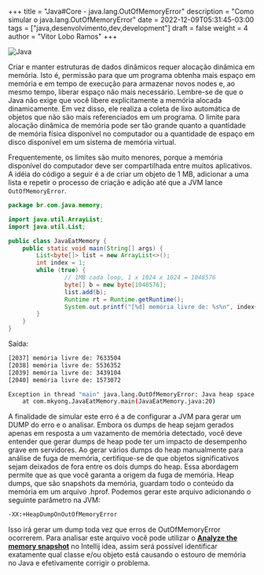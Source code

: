 +++
title = "Java#Core - java.lang.OutOfMemoryError"
description = "Como simular o java.lang.OutOfMemoryError"
date = 2022-12-09T05:31:45-03:00
tags = ["java,desenvolvimento,dev,development"]
draft = false
weight = 4
author = "Vitor Lobo Ramos"
+++

![Java](https://cdn-icons-png.flaticon.com/512/1183/1183618.png#center)

Criar e manter estruturas de dados dinâmicos requer alocação dinâmica em memória. Isto é, permissão para que um programa obtenha mais espaço em memória e em tempo de execução para armazenar novos nodes e, ao mesmo tempo, liberar espaço não mais necessário. Lembre-se de que o Java não exige que você libere explicitamente a memória alocada dinamicamente. Em vez disso, ele realiza a coleta de lixo automática de objetos que não são mais referenciados em um programa. O limite para alocação dinâmica de memória pode ser tão grande quanto a quantidade de memória física disponível no computador ou a quantidade de espaço em disco disponível em um sistema de memória virtual. 

Frequentemente, os limites são muito menores, porque a memória disponível do computador deve ser compartilhada entre muitos aplicativos. A idéia do código a seguir é a de criar um objeto de 1 MB, adicionar a uma lista e repetir o processo de criação e adição até que a JVM lance `OutOfMemoryError`.

```java
package br.com.java.memory;

import java.util.ArrayList;
import java.util.List;

public class JavaEatMemory {
	public static void main(String[] args) {
        List<byte[]> list = new ArrayList<>();
        int index = 1;
        while (true) {
                // 1MB cada loop, 1 x 1024 x 1024 = 1048576
                byte[] b = new byte[1048576];
                list.add(b);
                Runtime rt = Runtime.getRuntime();
                System.out.printf("[%d] memória livre de: %s%n", index++, rt.freeMemory());
        }
    }
}
```

Saída:

```bash
[2037] memória livre de: 7633504
[2038] memória livre de: 5536352
[2039] memória livre de: 3439104
[2040] memória livre de: 1573072

Exception in thread "main" java.lang.OutOfMemoryError: Java heap space
	at com.mkyong.JavaEatMemory.main(JavaEatMemory.java:20)
```

A finalidade de simular este erro é a de configurar a JVM para gerar um DUMP do erro e o analisar.  Embora os dumps de heap sejam gerados apenas em resposta a um vazamento de memória detectado, você deve entender que gerar dumps de heap pode ter um impacto de desempenho grave em servidores. Ao gerar vários dumps do heap manualmente para análise de fuga de memória, certifique-se de que objetos significativos sejam deixados de fora entre os dois dumps do heap. Essa abordagem permite que as que você garanta a origem da fuga de memória. Heap dumps, que são snapshots da memória, guardam todo o conteúdo da memória em um arquivo .hprof. Podemos gerar este arquivo adicionando o seguinte parâmetro na JVM:

```bash
-XX:+HeapDumpOnOutOfMemoryError
```

Isso irá gerar um dump toda vez que erros de OutOfMemoryError ocorrerem. Para analisar este arquivo você pode utilizar o **[Analyze the memory snapshot](https://www.jetbrains.com/help/idea/read-the-memory-snapshot.html)** no Intellij idea, assim será possível identificar exatamente qual classe e/ou objeto está causando o estouro de memória no Java e efetivamente corrigir o problema.